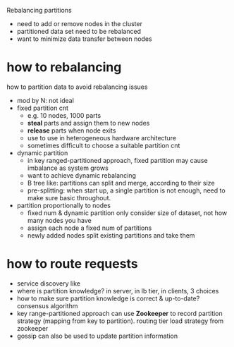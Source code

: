 Rebalancing partitions

- need to add or remove nodes in the cluster
- partitioned data set need to be rebalanced
- want to minimize data transfer between nodes

# how to rebalancing
how to partition data to avoid rebalancing issues
- mod by N: not ideal
- fixed partition cnt
    - e.g. 10 nodes, 1000 parts
    - __steal__ parts and assign them to new nodes
    - __release__ parts when node exits
    - use to use in heterogeneous hardware architecture
    - sometimes difficult to choose a suitable partition cnt
- dynamic partition
    - in key ranged-partitioned approach, fixed partition may cause imbalance as system grows
    - want to achieve dynamic rebalancing
    - B tree like: partitions can split and merge, according to their size
    - pre-splitting: when start up, a single partition is not enough, need to make sure basic throughout.
- partition proportionally to nodes
    - fixed num & dynamic partition only consider size of dataset, not how many nodes you have
    - assign each node a fixed num of partitions
    - newly added nodes split existing partitions and take them

# how to route requests
- service discovery like
- where is partition knowledge? in server, in lb tier, in clients, 3 choices
- how to make sure partition knowledge is correct & up-to-date? consensus algorithm
- key range-partitioned approach can use __Zookeeper__ to record partition strategy (mapping from key to partition). routing tier load strategy from zookeeper
- gossip can also be used to update partition information
